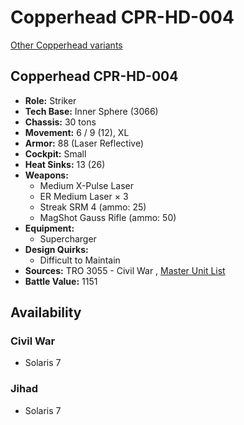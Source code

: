 # Copperhead CPR-HD-004 

[Other Copperhead variants](../copperhead.md) 

## Copperhead CPR-HD-004 

- **Role:** Striker 
- **Tech Base:** Inner Sphere (3066) 
- **Chassis:** 30 tons 
- **Movement:** 6 / 9 (12), XL 
- **Armor:** 88 (Laser Reflective) 
- **Cockpit:** Small 
- **Heat Sinks:** 13 (26) 
- **Weapons:** 
  - Medium X-Pulse Laser 
  - ER Medium Laser × 3 
  - Streak SRM 4 (ammo: 25) 
  - MagShot Gauss Rifle (ammo: 50) 
- **Equipment:** 
  - Supercharger 
- **Design Quirks:** 
  - Difficult to Maintain 
- **Sources:** TRO 3055 - Civil War , [Master Unit List](http://masterunitlist.info/Unit/Details/692) 
- **Battle Value:** 1151 

## Availability 

### Civil War 

- Solaris 7 

### Jihad 

- Solaris 7 

